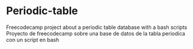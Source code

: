 # Periodic-table
Freecodecamp project about a periodic table database with a bash scripts
Proyecto de freecodecamp sobre una base de datos de la tabla periodica con un script en bash
